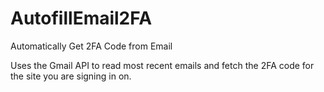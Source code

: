 # AutofillEmail2FA
Automatically Get 2FA Code from Email

Uses the Gmail API to read most recent emails and fetch the 2FA code for the site you are signing in on.
